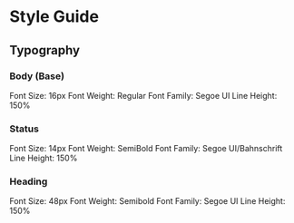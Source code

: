 # Style Guide

## Typography

### Body (Base)
Font Size: 16px
Font Weight: Regular
Font Family: Segoe UI
Line Height: 150%

### Status
Font Size: 14px
Font Weight: SemiBold
Font Family: Segoe UI/Bahnschrift
Line Height: 150%

### Heading
Font Size: 48px
Font Weight: Semibold
Font Family: Segoe UI
Line Height: 150%


